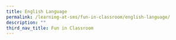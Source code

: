 ```yaml
---
title: English Language
permalink: /learning-at-sms/fun-in-classroom/english-language/
description: ""
third_nav_title: Fun in Classroom
---
```

